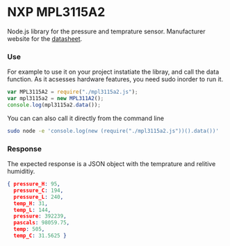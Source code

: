 # NXP MPL3115A2
Node.js library for the pressure and temprature sensor. Manufacturer website for the [datasheet](http://www.nxp.com/assets/documents/data/en/data-sheets/MPL3115A2.pdf).

### Use
For example to use it on your project instatiate the libray, and call the data function. As it acsesses hardware features, you need sudo inorder to run it.
```js
var MPL3115A2 = require("./mpl3115a2.js");
var mpl3115a2 = new MPL311A2();
console.log(mpl3115a2.data());
```

You can can also call it directly from the command line 

```bash
sudo node -e 'console.log(new (require("./mpl3115a2.js"))().data())'
```

### Response

The expected response is a JSON object with the temprature and relitive humiditiy.
```json
{ pressure_H: 95,
  pressure_C: 194,
  pressure_L: 240,
  temp_H: 31,
  temp_L: 144,
  pressure: 392239,
  pascals: 98059.75,
  temp: 505,
  temp_C: 31.5625 }
```